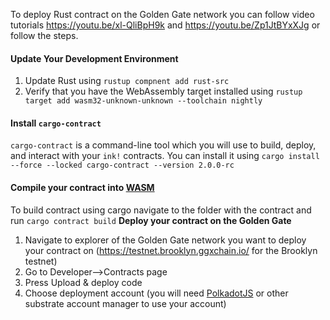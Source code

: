 To deploy Rust contract on the Golden Gate network you can follow video tutorials <https://youtu.be/xl-QliBpH9k> and <https://youtu.be/Zp1JtBYxXJg> or follow the steps.

#### Update Your Development Environment ####

1. Update Rust using `rustup compnent add rust-src`
2. Verify that you have the WebAssembly target installed using `rustup target add wasm32-unknown-unknown --toolchain nightly`

#### Install `cargo-contract` ####

`cargo-contract` is a command-line tool which you will use to build, deploy, and interact with your `ink!` contracts. You can install it using `cargo install --force --locked cargo-contract --version 2.0.0-rc`

#### Compile your contract into [WASM][wasm] ####

To build contract using cargo navigate to the folder with the contract and run `cargo contract build`
**Deploy your contract on the Golden Gate**
1. Navigate to explorer of the Golden Gate network you want to deploy your contract on (<https://testnet.brooklyn.ggxchain.io/> for the Brooklyn testnet)
2. Go to Developer-->Contracts page
3. Press Upload & deploy code
4. Choose deployment account (you will need [PolkadotJS][polkadotjs] or other substrate account manager to use your account)

[wasm]: ./wasm.md
[polkadotjs]: ./polkadotjs.md